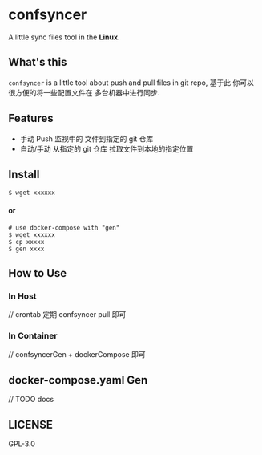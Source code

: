 # confsyncer

A little sync files tool in the **Linux**.

## What's this

`confsyncer` is a little tool about push and pull files in git repo,  基于此 你可以 很方便的将一些配置文件在 多台机器中进行同步.

## Features

- 手动 Push 监视中的 文件到指定的 git 仓库
- 自动/手动 从指定的 git 仓库 拉取文件到本地的指定位置

## Install
```shell
$ wget xxxxxx
```

#### or
```shell
# use docker-compose with "gen"
$ wget xxxxxx
$ cp xxxxx
$ gen xxxx
```

## How to Use

### In Host

// crontab 定期 confsyncer pull 即可

### In Container 

// confsyncerGen + dockerCompose  即可



## docker-compose.yaml Gen

// TODO docs

## LICENSE

GPL-3.0
